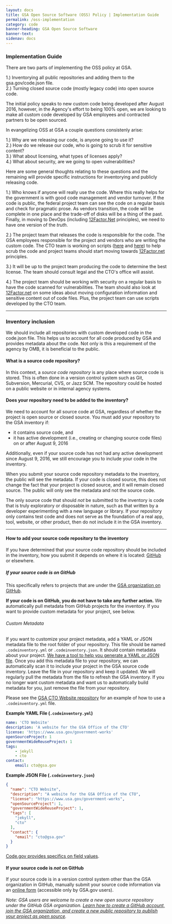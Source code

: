 ```yaml
---
layout: docs
title: GSA Open Source Software (OSS) Policy | Implementation Guide
permalink: /oss-implementation
category: code
banner-heading: GSA Open Source Software
banner-text: 
sidenav: docs
---
```


### Implementation Guide

There are two parts of implementing the OSS policy at GSA.  

1.) Inventorying all public repositories and adding them to the gsa.gov/code.json file.  
2.) Turning closed source code (mostly legacy code) into open source code.  

The initial policy speaks to new custom code being developed after August 2016, however, in the Agency's effort to being 100% open, we are looking to make all custom code developed by GSA employees and contracted partners to be open sourced.

In evangelizing OSS at GSA a couple questions consistenly arise:

1.) Why are we releasing our code, is anyone going to use it?  
2.) How do we release our code, who is going to scrub it for sensitive content?  
3.) What about licensing, what types of licenses apply?  
4.) What about security, are we going to open vulnerabilities?  

Here are some general thoughts relating to these questions and the remaining will provide specific instructions for inventorying and publicly releasing code.

1.) Who knows if anyone will really use the code.  Where this really helps for the government is with good code management and vendor turnover.  If the code is public, the federal project team can see the code on a regular basis and check for pragmatic prose.  As vendors transition, the code will be complete in one place and the trade-off of disks will be a thing of the past.  Finally, in moving to DevOps (including [12Factor.Net](https://12factor.net/) principles), we need to have one version of the *truth*.

2.) The project team that releases the code is responsible for the code.  The GSA employees responsible for the project and vendors who are writing the custom code.  The CTO team is working on scripts ([here](https://github.com/GSA/codeinventory-github) and [here](https://github.com/GSA/codeinventory)) to help scrub the code and project teams should start moving towards [12Factor.net](https://12factor.net/) principles.

3.) It will be up to the project team producing the code to determine the best license.  The team should consult legal and the CTO's office will assist.

4.) The project team should be working with security on a regular basis to have the code scanned for vulnerabilities.  The team should also look at [12Factor.net](https://12factor.net/) on some ideas about moving configuration information and sensitive content out of code files.  Plus, the project team can use scripts developed by the CTO team.

---

### Inventory inclusion

We should include all repositories with custom developed code in the code.json file.  This helps us to account for all code produced by GSA and provides metadata about the code.  Not only is this a requirement of the agency by OMB, it is beneficial to the public.

#### What is a source code repository?

In this context, a *source code repository* is any place where source code is stored. This is often done in a version control system such as Git, Subversion, Mercurial, CVS, or Jazz SCM. The repository could be hosted on a public website or in internal agency systems.

#### Does your repository need to be added to the inventory?

We need to account for all source code at GSA, regardless of whether the project is open source or closed source. You must add your repository to the GSA inventory if:

* it contains source code, and
* it has active development (i.e., creating or changing source code files) on or after August 9, 2016

Additionally, even if your source code has not had any active development since August 9, 2016, we still encourage you to include your code in the inventory.

When you submit your source code repository metadata to the inventory, the public will see the metadata. If your code is closed source, this does not change the fact that your project is closed source, and it will remain closed source. The public will only see the metadata and not the source code.

The only source code that should *not* be submitted to the inventory is code that is truly exploratory or disposable in nature, such as that written by a developer experimenting with a new language or library. If your repository only contains test code and does not serve as the foundation of a real app, tool, website, or other product, then do not include it in the GSA inventory.

---

#### How to add your source code repository to the inventory

If you have determined that your source code repository should be included in the inventory, how you submit it depends on where it is located: [GitHub](https://github.com/) or elsewhere.

##### If your source code is on GitHub

This specifically refers to projects that are under the [GSA organization on GitHub](https://github.com/GSA/).

**If your code is on GitHub, you do not have to take any further action.** We automatically pull metadata from GitHub projects for the inventory. If you want to provide custom metadata for your project, see below.

###### Custom Metadata

If you want to customize your project metadata, add a YAML or JSON metadata file to the root folder of your repository. This file should be named `.codeinventory.yml` or `.codeinventory.json`. It should contain metadata about your project. [We have a tool to help you generate a YAML or JSON file](https://gsa.github.io/codeinventory-metadata-generator/). Once you add this metadata file to your repository, we can automatically scan it to include your project in the GSA source code inventory. Leave the file in your repository and keep it updated. We will regularly pull the metadata from the file to refresh the GSA inventory. If you no longer want custom metadata and want us to automatically build metadata for you, just remove the file from your repository.

Please see the [GSA CTO Website repository](https://github.com/GSA/cto-website/blob/dev/.codeinventory.yml) for an example of how to use a `.codeinventory.yml` file.

**Example YAML File (`.codeinventory.yml`)**

```yaml
name: 'CTO Website'
description: 'A website for the GSA Office of the CTO'
license: 'https://www.usa.gov/government-works'
openSourceProject: 1
governmentWideReuseProject: 1
tags:
    - jekyll
    - cto
contact:
    email: cto@gsa.gov
```

**Example JSON File (`.codeinventory.json`)**

```json
{
  "name": "CTO Website",
  "description": "A website for the GSA Office of the CTO",
  "license": "https://www.usa.gov/government-works",
  "openSourceProject": 1,
  "governmentWideReuseProject": 1,
  "tags": [
    "jekyll",
    "cto"
  ],
  "contact": {
    "email": "cto@gsa.gov"
  }
}
```

[Code.gov provides specifics on field values](https://code.gov/#/policy-guide/docs/compliance/inventory-code).

#### If your source code is *not* on GitHub

If your source code is in a version control system other than the GSA organization in GitHub, manually submit your source code information via an [online form](https://goo.gl/forms/UgYwvEks2jsB59Kh2) (accessible only by GSA.gov users).

*Note: GSA users are welcome to create a new open source repository under the GitHub GSA organization. [Learn how to create a GitHub account, join the GSA organization, and create a new public repository to publish your project as open source](https://github.com/GSA/GitHub-Administration/blob/master/README.md#workflows).*
